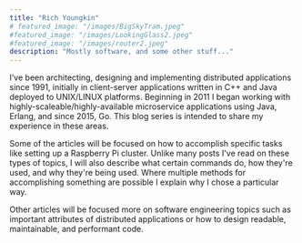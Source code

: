 ```yaml
---
title: "Rich Youngkin"
# featured_image: "/images/BigSkyTram.jpeg"
#featured_image: "/images/LookingGlass2.jpeg"
#featured_image: "/images/router2.jpeg"
description: "Mostly software, and some other stuff..."
---
```

I’ve been architecting, designing and implementing distributed applications since 1991, initially in client-server applications written in C++ and Java deployed to UNIX/LINUX platforms. Beginning in 2011 I began working with highly-scaleable/highly-available microservice applications using Java, Erlang, and since 2015, Go. This blog series is intended to share my experience in these areas. 

Some of the articles will be focused on how to accomplish specific tasks like setting up a Raspberry Pi cluster. Unlike many posts I've read on these types of topics, I will also describe what certain commands do, how they're used, and why they're being used. Where multiple methods for accomplishing something are possible I explain why I chose a particular way.

Other articles will be focused more on software engineering topics such as important attributes of distributed applications or how to design readable, maintainable, and performant code.


